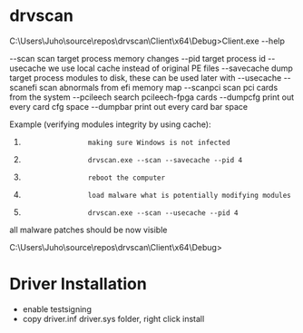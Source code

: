 # drvscan
C:\Users\Juho\source\repos\drvscan\Client\x64\Debug>Client.exe --help


--scan                 scan target process memory changes
    --pid              target process id
    --usecache         we use local cache instead of original PE files
    --savecache        dump target process modules to disk, these can be used later with --usecache
--scanefi              scan abnormals from efi memory map
--scanpci              scan pci cards from the system
    --pcileech         search pcileech-fpga cards
    --dumpcfg          print out every card cfg space
    --dumpbar          print out every card bar space



Example (verifying modules integrity by using cache):
1.                     making sure Windows is not infected
1.                     drvscan.exe --scan --savecache --pid 4
2.                     reboot the computer
3.                     load malware what is potentially modifying modules
4.                     drvscan.exe --scan --usecache --pid 4
all malware patches should be now visible


C:\Users\Juho\source\repos\drvscan\Client\x64\Debug>
</pre>
# Driver Installation
- enable testsigning  
- copy driver.inf driver.sys folder, right click install


